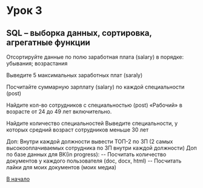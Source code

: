 # Урок 3

## SQL – выборка данных, сортировка, агрегатные функции

Отсортируйте данные по полю заработная плата (salary) в порядке: убывания; возрастания


Выведите 5 максимальных заработных плат (saraly)


Посчитайте суммарную зарплату (salary) по каждой специальности (роst)



Найдите кол-во сотрудников с специальностью (post) «Рабочий» в возрасте от 24 до 49 лет включительно.


Найдите количество специальностей
Выведите специальности, у которых средний возраст сотрудников меньше 30 лет

Доп:
Внутри каждой должности вывести ТОП-2 по ЗП (2 самых высокооплачиваемых сотрудника по ЗП внутри каждой должности)
Доп по базе данных для ВК(in progress):
-- Посчитать количество документов у каждого пользователя (doc, docx, html)
-- Посчитать лайки для моих документов (моих медиа)







[В начало](#урок-3)